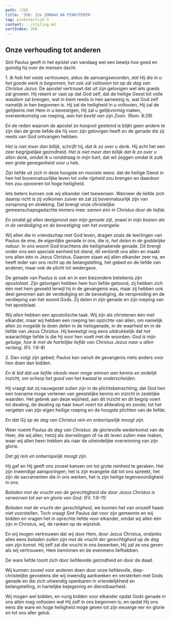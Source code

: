 ```yaml
---
path: /356
title: '356: 22e ZONDAG NA PINKSTEREN'
tag: pinkstertijd-3
content: ../styling.md
sortIndex: 356
---
```


## Onze verhouding tot anderen

Sint Paulus geeft in het epistel van vandaag wel een bewijs hoe goed en gunstig hij over de mensen dacht.

1\. _Ik heb het vaste vertrouwen,_ aldus de aanvangswoorden, _dat Hij die in u het goede werk is begonnen, het ook zal voltooien tot op de dag van Christus Jezus._ De apostel vertrouwt dat uit zijn gelovigen wel iets goeds zal groeien. Hij rekent er vast op dat God zelf, dat de heilige Geest tot volle wasdom zal brengen, wat in kiem reeds in hen aanwezig is, wat God zelf namelijk in hen begonnen is. _Hij_ zal de heiligheid in u voltooien, Hij zal de gelijkenis met Hem in u bevestigen, Hij zal u gelijkvormig maken, overeenkomstig uw roeping, _aan het beeld van zijn Zoon_. (Rom. 8:29)

En de reden waarom de apostel zo hoopvol gestemd is blijkt geen andere te zijn dan de grote liefde die hij voor zijn gelovigen heeft en de genade die zij reeds van God ontvangen hebben.

_Het is niet meer dan billijk_, schrijft hij, _dat ik zo over u denk._ Hij acht het een zeer begrijpelijke gezindheid. _Het is niet meer dan billijk dat ik zo over u allen denk, omdat ik u ronddraag in mijn hart_, dat wil zeggen omdat ik zulk een grote genegenheid voor u heb.

Zijn liefde uit zich in deze hoogste en mooiste wens: dat de heilige Geest in hen het bovennatuurlijke leven tot volle rijpheid zou brengen en daardoor hen zou opvoeren tot hoge heiligheid.

Iets beters kunnen ook wij elkander niet toewensen. Wanneer de liefde zich daarop richt is zij volkomen zuiver en zal zij bovennatuurlijk zijn van oorsprong en strekking. Dat brengt onze christelijke gemeenschapsgedachte immers mee: _samen één in Christus door de liefde_.

_En omdat gij allen deelgenoot aan mijn genade zijt, zowel in mijn boeien als in de verdediging en de bevestiging van het evangelie._

Wij allen die in vriendschap met God leven, dragen zoals de leerlingen van Paulus de éne, de eigenlijke genade in ons, die is, _het delen in de goddelijke natuur_. In ons woont God krachtens die heiligmakende genade. Dit brengt onder ons een speciale eenheid tot stand, dit verbindt ons allen en maakt ons allen één in Jezus Christus. Daarom staan wij allen elkander zeer na, en heeft ieder van ons recht op de belangstelling, het gebed en de liefde van anderen, maar ook de plicht tot wedergave.

De genade van Paulus is ook en in een biezondere betekenis _zijn apostolaat_. Zijn gelovigen hebben hem hun liefde getoond, zij hebben zich één met hem gevoeld terwijl hij in de gevangenis was, maar zij hebben ook deel genomen aan de verdediging en de bevestiging, de verspreiding en de verdieping van het woord Gods. Zij delen in zijn genade en zijn roeping van het apostolaat.

_Wij allen_ hebben een apostolische taak. Wij zijn als christenen één met elkander, maar wij hebben een roeping ten opzichte van allen, om namelijk allen zo mogelijk te doen delen in de heilsgenade, in de waarheid en in de liefde van Jezus Christus. Hij bevestigt nog eens uitdrukkelijk dat het waarachtige liefde is die hij voor hen voelt met de woorden: _God is mijn getuige, hoe ik met de hartelijke liefde van Christus Jezus naar u allen verlang_. (Fil. 1:6-8)

2\. Dan volgt zijn gebed; Paulus kan vanuit de gevangenis niets anders voor hen doen dan bidden.

_En ik bid dat uw liefde steeds meer moge winnen aan kennis en zedelijk inzicht, om scherp het goed van het kwaad te onderscheiden._

Hij vraagt dat zij nauwgezet zullen zijn in de plichtsbetrachting; dat God hen een toename moge verlenen van geestelijke kennis en inzicht in zedelijke waarden. Het gebrek aan deze wijsheid, aan dit inzicht en dit begrip voert tot dwaling, de dwaling op haar beurt voert tot afdwaling en zonde; tot het vergeten van zijn eigen heilige roeping en de hoogste plichten van de liefde.

_En dat Gij op de dag van Christus rein en onberispelijk moogt zijn._

Weer noemt Paulus _de dag van Christus_: de glorievolle wederkomst van de Heer, die wij allen, hetzij als stervelingen of na dit leven zullen mee maken, waar wij allen heen trekken als naar de uiteindelijke overwinning van zijn glorie.

_Dat gij rein en onberispelijk moogt zijn._

Hij gaf en Hij geeft ons zoveel kansen om tot grote reinheid te geraken. Het zijn inwendige aansporingen, het is zijn evangelie dat tot ons spreekt, het zijn de sacramenten die in ons werken, het is zijn heilige tegenwoordigheid in ons.

_Beladen met de vrucht van de gerechtigheid die door Jezus Christus is verworven tot eer en glorie van God._ (Fil. 1:9-11)

_Beladen met de vrucht der gerechtigheid_, we kunnen het van onszelf haast niet voorstellen. Toch vraagt Sint Paulus dat voor zijn gemeente en wij bidden en vragen het in oprechte liefde voor elkander, omdat wij allen één zijn in Christus, wij, de ranken op de wijnstok.

En wij mogen vertrouwen dat wij door Hem, door Jezus Christus, ondanks alles eens _beladen zullen zijn met de vrucht der gerechtigheid op de dag van zijn komst_. Hij zelf zal die vrucht in ons bewerken, Hij zal ze ons geven als wij vertrouwen, Hem beminnen en de evenmens liefhebben.

De ware liefde toont zich door liefdevolle gezindheid en door de daad.

Wij kunnen zoveel voor anderen doen door onze liefdevolle, diep-christelijke gevoelens die wij inwendig aankweken en versterken met Gods genade en die zich uitwendig openbaren in vriendelijkheid en belangstelling, in hartelijke bejegening en dienstbaarheid.

Wij mogen wel bidden, en vurig bidden voor elkander opdat Gods genade in ons allen mag voltooien wat Hij zelf in ons begonnen is; en opdat Hij ons eens die ware en hoge heiligheid moge geven tot zijn eeuwige eer en glorie en tot ons aller geluk.
